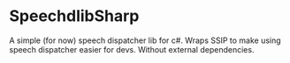# SpeechdlibSharp
A simple (for now) speech dispatcher lib for c#.
Wraps SSIP to make using speech dispatcher easier for devs. Without external dependencies.